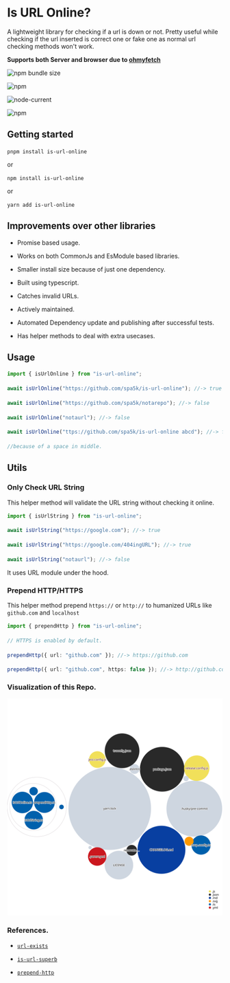 # Is URL Online?

A lightweight library for checking if a url is down or not. Pretty useful while checking if the url inserted is correct one or fake one as normal url checking methods won't work.

**Supports both Server and browser due to [ohmyfetch](https://github.com/unjs/ohmyfetch)**

![npm bundle size](https://img.shields.io/bundlephobia/minzip/is-url-online?logo=files&style=for-the-badge)

![npm](https://img.shields.io/npm/v/is-url-online?logo=npm&style=for-the-badge)

![node-current](https://img.shields.io/badge/Node-%3E=12-success?style=for-the-badge&logo=node)

![npm](https://img.shields.io/npm/dw/is-url-online?style=for-the-badge)

## Getting started

`pnpm install is-url-online`

or

`npm install is-url-online`

or

`yarn add is-url-online`

## Improvements over other libraries

- Promise based usage.

- Works on both CommonJs and EsModule based libraries.

- Smaller install size because of just one dependency.

- Built using typescript.

- Catches invalid URLs.

- Actively maintained.

- Automated Dependency update and publishing after successful tests.

- Has helper methods to deal with extra usecases.

## Usage

```ts
import { isUrlOnline } from "is-url-online";

await isUrlOnline("https://github.com/spa5k/is-url-online"); //-> true

await isUrlOnline("https://github.com/spa5k/notarepo"); //-> false

await isUrlOnline("notaurl"); //-> false

await isUrlOnline("ttps://github.com/spa5k/is-url-online abcd"); //-> false

//because of a space in middle.
```

## Utils

### Only Check URL String

This helper method will validate the URL string without checking it online.

```ts
import { isUrlString } from "is-url-online";

await isUrlString("https://google.com"); //-> true

await isUrlString("https://google.com/404ingURL"); //-> true

await isUrlString("notaurl"); //-> false
```

It uses URL module under the hood.

### Prepend HTTP/HTTPS

This helper method prepend `https://` or `http://` to humanized URLs like `github.com` and `localhost`

```ts
import { prependHttp } from "is-url-online";

// HTTPS is enabled by default.

prependHttp({ url: "github.com" }); //-> https://github.com

prependHttp({ url: "github.com", https: false }); //-> http://github.com
```

### Visualization of this Repo.

![Visualization of this repo](./diagram.svg)


### References.

- [`url-exists`](https://github.com/boblauer/url-exists)

- [`is-url-superb`](https://github.com/sindresorhus/is-url-superb)

- [`prepend-http`](https://github.com/sindresorhus/prepend-http)
